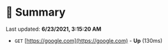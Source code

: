# 📖 Summary
Last updated: **6/23/2021, 3:15:20 AM**

- `GET` [https://google.com](https://google.com) - **Up** (130ms)
